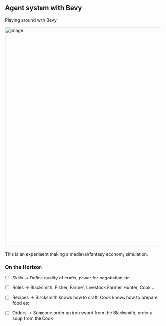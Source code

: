 ## Agent system with Bevy

Playing around with Bevy

<img width="1009" height="712" alt="image" src="https://github.com/user-attachments/assets/bf0812c2-9323-4e53-8ad8-000613f6a4e0" />

This is an experiment making a medieval/fantasy economy simulation.

### On the Horizon

- [ ] Skills -> Define quality of crafts, power for negotiation etc
- [ ] Roles -> Blacksmith, Fisher, Farmer, Livestock Farmer, Hunter, Cook ...
- [ ] Recipes -> Blacksmith knows how to craft, Cook knows how to prepare food etc
- [ ] Orders -> Someone order an iron sword from the Blacksmith, order a soup from the Cook


